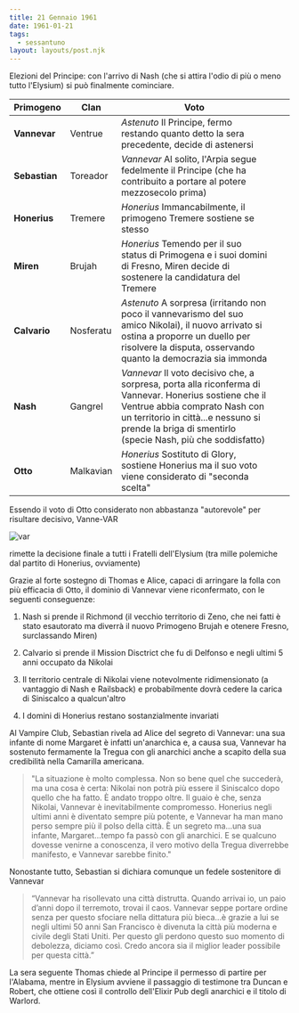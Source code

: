 ```yaml
---
title: 21 Gennaio 1961
date: 1961-01-21
tags:
  - sessantuno
layout: layouts/post.njk
---
```


Elezioni del Principe: con l'arrivo di Nash (che si attira l'odio di più o meno tutto l'Elysium) si può finalmente cominciare.

| Primogeno | Clan      | Voto                                                                                                                                                                                                                                         |   |   |
|-----------|-----------|----------------------------------------------------------------------------------------------------------------------------------------------------------------------------------------------------------------------------------------------|---|---|
| **Vannevar**  | Ventrue   | _Astenuto_ Il Principe, fermo restando quanto detto la sera precedente, decide di astenersi                                                                                                                                                    |   |   |
| **Sebastian** | Toreador  | _Vannevar_ Al solito, l'Arpia segue fedelmente il Principe (che ha contribuito a portare al potere mezzosecolo prima)                                                                                                                          |   |   |
| **Honerius**  | Tremere   | _Honerius_ Immancabilmente, il primogeno Tremere sostiene se stesso                                                                                                                                                                            |   |   |
| **Miren**     | Brujah    | _Honerius_ Temendo per il suo status di Primogena e i suoi domini di Fresno, Miren decide di sostenere la candidatura del Tremere                                                                                                              |   |   |
| **Calvario**  | Nosferatu | _Astenuto_ A sorpresa (irritando non poco il vannevarismo del suo amico Nikolai), il nuovo arrivato si ostina a proporre un duello per risolvere la disputa, osservando quanto la democrazia sia immonda                                       |   |   |
| **Nash**      | Gangrel   | _Vannevar_ Il voto decisivo che, a sorpresa, porta alla riconferma di Vannevar. Honerius sostiene che il Ventrue abbia comprato Nash con un territorio in città...e nessuno si prende la briga di smentirlo (specie Nash, più che soddisfatto) |   |   |
| **Otto**      | Malkavian | _Honerius_ Sostituto di Glory, sostiene Honerius ma il suo voto viene considerato di "seconda scelta"                                                                                                                                          |   |   |

Essendo il voto di Otto considerato non abbastanza "autorevole" per risultare decisivo, Vanne-VAR

![var](https://media1.tenor.com/images/3d59834b2bec47ddd2eee8f2138ec844/tenor.gif)

rimette la decisione finale a tutti i Fratelli dell'Elysium (tra mille polemiche dal partito di Honerius, ovviamente)

Grazie al forte sostegno di Thomas e Alice, capaci di arringare la folla con più efficacia di Otto, il dominio di Vannevar viene riconfermato, con le seguenti conseguenze:

1. Nash si prende il Richmond (il vecchio territorio di Zeno, che nei fatti è stato esautorato ma diverrà il nuovo Primogeno Brujah e otenere Fresno, surclassando Miren)

3. Calvario si prende il Mission Disctrict che fu di Delfonso e negli ultimi 5 anni occupato da Nikolai

5. Il territorio centrale di Nikolai viene notevolmente ridimensionato (a vantaggio di Nash e Railsback) e probabilmente dovrà cedere la carica di Siniscalco a qualcun'altro

6. I domini di Honerius restano sostanzialmente invariati

Al Vampire Club, Sebastian rivela ad Alice del segreto di Vannevar: una sua infante di nome Margaret è infatti un'anarchica e, a causa sua, Vannevar ha sostenuto fermamente la Tregua con gli anarchici anche a scapito della sua credibilità nella Camarilla americana.

> "La situazione è molto complessa. Non so bene quel che succederà, ma una cosa è certa: Nikolai non potrà più essere il Siniscalco dopo quello che ha fatto. È andato troppo oltre. Il guaio è che, senza Nikolai, Vannevar è inevitabilmente compromesso. Honerius negli ultimi anni è diventato sempre più potente, e Vannevar ha man mano perso sempre più il polso della città. È un segreto ma…una sua infante, Margaret…tempo fa passò con gli anarchici. E se qualcuno dovesse venirne a conoscenza, il vero motivo della Tregua diverrebbe manifesto, e Vannevar sarebbe finito."

Nonostante tutto, Sebastian si dichiara comunque un fedele sostenitore di Vannevar

> “Vannevar ha risollevato una città distrutta. Quando arrivai io, un paio d’anni dopo il terremoto, trovai il caos. Vannevar seppe portare ordine senza per questo sfociare nella dittatura più bieca…è grazie a lui se negli ultimi 50 anni San Francisco è divenuta la città più moderna e civile degli Stati Uniti. Per questo gli perdono questo suo momento di debolezza, diciamo così. Credo ancora sia il miglior leader possibile per questa città.”

La sera seguente Thomas chiede al Principe il permesso di partire per l'Alabama, mentre in Elysium avviene il passaggio di testimone tra Duncan e Robert, che ottiene così il controllo dell'Elixir Pub degli anarchici e il titolo di Warlord.